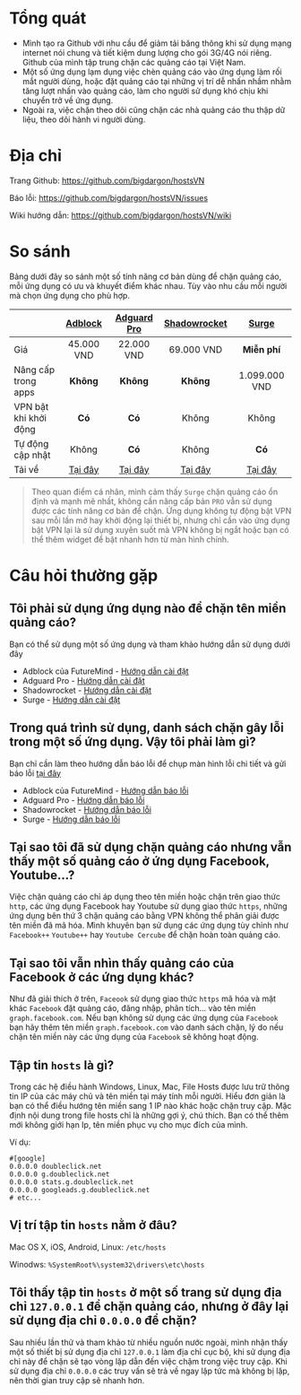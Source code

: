 # Tổng quát

* Mình tạo ra Github với nhu cầu để giảm tải băng thông khi sử dụng mạng internet nói chung và tiết kiệm dung lượng cho gói 3G/4G nói riêng. Github của mình tập trung chặn các quảng cáo tại Việt Nam.
* Một số ứng dụng lạm dụng việc chèn quảng cáo vào ứng dụng làm rối mắt người dùng, hoặc đặt quảng cáo tại những vị trí dễ nhấn nhầm nhằm tăng lượt nhấn vào quảng cáo, làm cho người sử dụng khó chịu khi chuyển trở về ứng dụng.
* Ngoài ra, việc chặn theo dõi cũng chặn các nhà quảng cáo thu thập dữ liệu, theo dõi hành vi người dùng.

# Địa chỉ

Trang Github: https://github.com/bigdargon/hostsVN

Báo lỗi: https://github.com/bigdargon/hostsVN/issues

Wiki hướng dẫn: https://github.com/bigdargon/hostsVN/wiki

# So sánh

Bảng dưới đây so sánh một số tính năng cơ bản dùng để chặn quảng cáo, mỗi ứng dụng có ưu và khuyết điểm khác nhau.  Tùy vào nhu cầu mỗi người mà chọn ứng dụng cho phù hợp. 

|   |[**Adblock**](https://github.com/bigdargon/hostsVN/wiki/Adblock)|[**Adguard Pro**](https://github.com/bigdargon/hostsVN/wiki/Adguard-Pro)|[**Shadowrocket**](https://github.com/bigdargon/hostsVN/wiki/Shadowrocket)|[**Surge**](https://github.com/bigdargon/hostsVN/wiki/Surge)|
|:-|:-:|:-:|:-:|:-:|
|Giá|45.000 VND|22.000 VND|69.000 VND|**Miễn phí**|
|Nâng cấp trong apps|**Không**|**Không**|**Không**|1.099.000 VND|
|VPN bật khi khởi động|**Có**|**Có**|Không|Không|
|Tự động cập nhật|Không|**Có**|Không|**Có**|
|Tải về|[Tại đây](https://itunes.apple.com/app/adblock/id691121579?mt=8)|[Tại đây](https://itunes.apple.com/app/apple-store/id1126386264?mt=8)|[Tại đây](https://itunes.apple.com/app/shadowrocket/id932747118?mt=8)|[Tại đây](https://itunes.apple.com/app/surge-3-web-developer-tool/id1329879957?mt=8)|

> Theo quan điểm cá nhân, mình cảm thấy `Surge` chặn quảng cáo ổn định và mạnh mẽ nhất, không cần nâng cấp bản `PRO` vẫn sử dụng được các tính năng cơ bản để chặn. Ứng dụng không tự động bật VPN sau mỗi lần mở hay khởi động lại thiết bị, nhưng chỉ cần vào ứng dụng bật VPN lại là sử dụng xuyên suốt mà VPN không bị ngắt hoặc bạn có thể thêm widget để bật nhanh hơn từ màn hình chính.

# Câu hỏi thường gặp

## Tôi phải sử dụng ứng dụng nào để chặn tên miền quảng cáo?

Bạn có thể sử dụng một số ứng dụng và tham khảo hướng dẫn sử dụng dưới đây

* Adblock của FutureMind - [Hướng dẫn cài đặt](https://github.com/bigdargon/hostsVN/wiki/Adblock)
* Adguard Pro - [Hướng dẫn cài đặt](https://github.com/bigdargon/hostsVN/wiki/Adguard-Pro)
* Shadowrocket - [Hướng dẫn cài đặt](https://github.com/bigdargon/hostsVN/wiki/Shadowrocket)
* Surge - [Hướng dẫn cài đặt](https://github.com/bigdargon/hostsVN/wiki/Surge)

## Trong quá trình sử dụng, danh sách chặn gây lỗi trong một số ứng dụng. Vậy tôi phải làm gì?

Bạn chỉ cần làm theo hướng dẫn báo lỗi để chụp màn hình lỗi chi tiết và gửi báo lỗi [tại đây](https://github.com/bigdargon/hostsVN/issues)

* Adblock của FutureMind - [Hướng dẫn báo lỗi](https://github.com/bigdargon/hostsVN/wiki/Adblock#b%C3%A1o-l%E1%BB%97i)
* Adguard Pro - [Hướng dẫn báo lỗi](https://github.com/bigdargon/hostsVN/wiki/Adguard-Pro#b%C3%A1o-l%E1%BB%97i)
* Shadowrocket - [Hướng dẫn báo lỗi](https://github.com/bigdargon/hostsVN/wiki/Shadowrocket#b%C3%A1o-l%E1%BB%97i)
* Surge - [Hướng dẫn báo lỗi](https://github.com/bigdargon/hostsVN/wiki/Surge#b%C3%A1o-l%E1%BB%97i)

## Tại sao tôi đã sử dụng chặn quảng cáo nhưng vẫn thấy một số quảng cáo ở ứng dụng Facebook, Youtube...?

Việc chặn quảng cáo chỉ áp dụng theo tên miền hoặc chặn trên giao thức `http`, các ứng dụng Facebook hay Youtube sử dụng giao thức `https`, những ứng dụng bên thứ 3 chặn quảng cáo bằng VPN không thể phân giải được tên miền đã mã hóa. Mình khuyên bạn sử dụng các ứng dụng tùy chỉnh như `Facebook++` `Youtube++` hay `Youtube Cercube` để chặn hoàn toàn quảng cáo.

## Tại sao tôi vẫn nhìn thấy quảng cáo của Facebook ở các ứng dụng khác?

Như đã giải thích ở trên, `Faceook` sử dụng giao thức `https` mã hóa và mặt khác `Facebook` đặt quảng cáo, đăng nhập, phân tích... vào tên miền `graph.facebook.com`. Nếu bạn không sử dụng các ứng dụng của `Facebook` bạn hãy thêm tên miền `graph.facebook.com` vào danh sách chặn, lý do nếu chặn tên miền này các ứng dụng của `Facebook` sẽ không hoạt động.

## Tập tin `hosts` là gì?

Trong các hệ điều hành Windows, Linux, Mac, File Hosts được lưu trữ thông tin IP của các máy chủ và tên miền tại máy tính mỗi người. Hiểu đơn giản là bạn có thể điều hướng tên miền sang 1 IP nào khác hoặc chặn truy cập. Mặc định nội dung trong file hosts chỉ là những gợi ý, chú thích. Bạn có thể thêm mới không giới hạn Ip, tên miền phục vụ cho mục đích của mình.

Ví dụ:

```
#[google]
0.0.0.0 doubleclick.net
0.0.0.0 g.doubleclick.net
0.0.0.0 stats.g.doubleclick.net
0.0.0.0 googleads.g.doubleclick.net
# etc...
```

## Vị trí tập tin `hosts` nằm ở đâu?

Mac OS X, iOS, Android, Linux: `/etc/hosts`

Winodws: `%SystemRoot%\system32\drivers\etc\hosts`

## Tôi thấy tập tin `hosts` ở một số trang sử dụng địa chỉ `127.0.0.1` để chặn quảng cáo, nhưng ở đây lại sử dụng địa chỉ `0.0.0.0` để chặn?

Sau nhiều lần thử và tham khảo từ nhiều nguồn nước ngoài, mình nhận thấy một số thiết bị sử dụng địa chỉ `127.0.0.1` làm địa chỉ cục bộ, khi sử dụng địa chỉ này để chặn sẽ tạo vòng lặp dẫn đến việc chậm trong việc truy cập. Khi sử dụng địa chỉ `0.0.0.0` các truy vấn sẽ trả về ngay lập tức mà không bị lặp, nên thời gian truy cập sẽ nhanh hơn.
